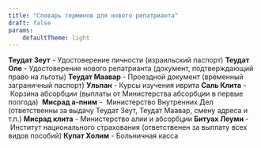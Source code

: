 ```yaml
---
title: "Словарь терминов для нового репатрианта"
draft: false
params: 
    defaultTheme: light   
---
```

**Теудат Зеут** - Удостоверение личности (израильский паспорт)
**Теудат Оле** - Удостоверение нового репатрианта (документ, подтверждающий право на льготы)
**Теудат Маавар** - Проездной документ (временный заграничный паспорт)
**Ульпан** - Курсы изучения иврита
**Саль Клита** - Корзина абсорбции (выплаты от Министерства абсорбции в первые полгода) 
**Мисрад а-пним** -  Министерство Внутренних Дел (ответственны за выдачу Теудат Зеут, Теудат Маавар, смену адреса и т.п.)
**Мисрад клита** - Министерство алии и абсорбции
**Битуах Леуми** - Институт национального страхования (ответственен за выплату всех видов пособий)
**Купат Холим** - Больничная касса